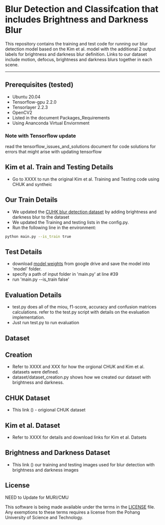 # Blur Detection and Classifcation that includes Brightness and Darkness Blur

This repository contains the training and test code for running our blur detection model based on the Kim et al. model with the additional 2 output labels for brightness and darkness blur definition. 
Links to our dataset include motion, defocus, brightness and darkness blurs together in each scene.

--------------------------
## Prerequisites (tested)
- Ubuntu 20.04
- Tensorflow-gpu 2.2.0
- Tensorlayer 2.2.3
- OpenCV2
- Listed in the document Packages_Requirements
- Using Ananconda Virtual Enviornment

### Note with Tensorflow update
read the tensorflow_issues_and_solutions document for code solutions for errors that might arise with updating tensorflow

## Kim et al. Train and Testing Details
- Go to XXXX to run the original Kim et al. Training and Testing code using CHUK and syntheic 

## Our Train Details 
- We updated the [CUHK blur detection dataset](http://www.cse.cuhk.edu.hk/~leojia/projects/dblurdetect/dataset.html) by adding brightness and darkness blur to the dataset
- We updated the Training and testing lists in the config.py.
- Run the following line in the environment:
  
```bash
python main.py --is_train true
```

## Test Details
- download [model weights](https://drive.google.com/file/d/11FBVmAIfeHDHpOjLXewzpA2lgcOOqo2_/view?usp=sharing) from google drive and save the model into 'model' folder.
- specify a path of input folder in 'main.py' at line #39
- run 'main.py --is_train false'

## Evaluation Details
- test.py does all of the miou, f1-score, accuracy and confusion matrices calculations. refer to the test.py script with details on the evaluation implementation. 
- Just run test.py to run evaluation

## Dataset 

## Creation
- Refer to XXXX and XXX for how the orgional CHUK and Kim et al. datasets were defined. 
- dataset/dataset_creation.py shows how we created our dataset with brightness and darkness. 

## CHUK Dataset 
- This link () - origional CHUK dataset 

## Kim et al. Dataset
- Refer to XXXX for details and download links for Kim et al. Datsets

## Brightness and Darkness Dataset
- This link () our training and testing images used for blur detection with brightness and darkness images 

## License ##
NEED to Update for MURI/CMU

This software is being made available under the terms in the [LICENSE](LICENSE) file.
Any exemptions to these terms requires a license from the Pohang University of Science and Technology.

